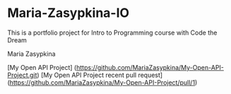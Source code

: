 # Maria-Zasypkina-IO

This is a portfolio project for Intro to Programming course with Code the Dream

Maria Zasypkina

[My Open API Project] (https://github.com/MariaZasypkina/My-Open-API-Project.git)
[My Open API Project recent pull request] (https://github.com/MariaZasypkina/My-Open-API-Project/pull/1)
